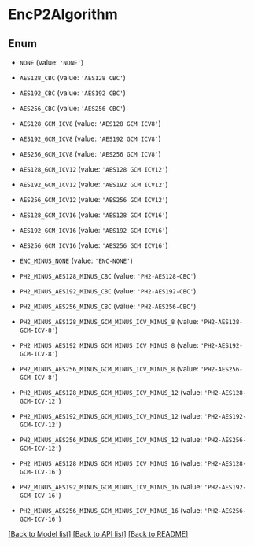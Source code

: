 # EncP2Algorithm


## Enum

* `NONE` (value: `'NONE'`)

* `AES128_CBC` (value: `'AES128 CBC'`)

* `AES192_CBC` (value: `'AES192 CBC'`)

* `AES256_CBC` (value: `'AES256 CBC'`)

* `AES128_GCM_ICV8` (value: `'AES128 GCM ICV8'`)

* `AES192_GCM_ICV8` (value: `'AES192 GCM ICV8'`)

* `AES256_GCM_ICV8` (value: `'AES256 GCM ICV8'`)

* `AES128_GCM_ICV12` (value: `'AES128 GCM ICV12'`)

* `AES192_GCM_ICV12` (value: `'AES192 GCM ICV12'`)

* `AES256_GCM_ICV12` (value: `'AES256 GCM ICV12'`)

* `AES128_GCM_ICV16` (value: `'AES128 GCM ICV16'`)

* `AES192_GCM_ICV16` (value: `'AES192 GCM ICV16'`)

* `AES256_GCM_ICV16` (value: `'AES256 GCM ICV16'`)

* `ENC_MINUS_NONE` (value: `'ENC-NONE'`)

* `PH2_MINUS_AES128_MINUS_CBC` (value: `'PH2-AES128-CBC'`)

* `PH2_MINUS_AES192_MINUS_CBC` (value: `'PH2-AES192-CBC'`)

* `PH2_MINUS_AES256_MINUS_CBC` (value: `'PH2-AES256-CBC'`)

* `PH2_MINUS_AES128_MINUS_GCM_MINUS_ICV_MINUS_8` (value: `'PH2-AES128-GCM-ICV-8'`)

* `PH2_MINUS_AES192_MINUS_GCM_MINUS_ICV_MINUS_8` (value: `'PH2-AES192-GCM-ICV-8'`)

* `PH2_MINUS_AES256_MINUS_GCM_MINUS_ICV_MINUS_8` (value: `'PH2-AES256-GCM-ICV-8'`)

* `PH2_MINUS_AES128_MINUS_GCM_MINUS_ICV_MINUS_12` (value: `'PH2-AES128-GCM-ICV-12'`)

* `PH2_MINUS_AES192_MINUS_GCM_MINUS_ICV_MINUS_12` (value: `'PH2-AES192-GCM-ICV-12'`)

* `PH2_MINUS_AES256_MINUS_GCM_MINUS_ICV_MINUS_12` (value: `'PH2-AES256-GCM-ICV-12'`)

* `PH2_MINUS_AES128_MINUS_GCM_MINUS_ICV_MINUS_16` (value: `'PH2-AES128-GCM-ICV-16'`)

* `PH2_MINUS_AES192_MINUS_GCM_MINUS_ICV_MINUS_16` (value: `'PH2-AES192-GCM-ICV-16'`)

* `PH2_MINUS_AES256_MINUS_GCM_MINUS_ICV_MINUS_16` (value: `'PH2-AES256-GCM-ICV-16'`)

[[Back to Model list]](../README.md#documentation-for-models) [[Back to API list]](../README.md#documentation-for-api-endpoints) [[Back to README]](../README.md)


